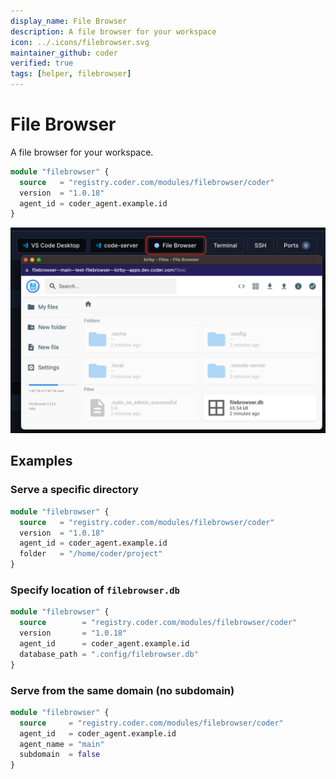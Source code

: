 ```yaml
---
display_name: File Browser
description: A file browser for your workspace
icon: ../.icons/filebrowser.svg
maintainer_github: coder
verified: true
tags: [helper, filebrowser]
---
```


# File Browser

A file browser for your workspace.

```tf
module "filebrowser" {
  source   = "registry.coder.com/modules/filebrowser/coder"
  version  = "1.0.18"
  agent_id = coder_agent.example.id
}
```

![Filebrowsing Example](../.images/filebrowser.png)

## Examples

### Serve a specific directory

```tf
module "filebrowser" {
  source   = "registry.coder.com/modules/filebrowser/coder"
  version  = "1.0.18"
  agent_id = coder_agent.example.id
  folder   = "/home/coder/project"
}
```

### Specify location of `filebrowser.db`

```tf
module "filebrowser" {
  source        = "registry.coder.com/modules/filebrowser/coder"
  version       = "1.0.18"
  agent_id      = coder_agent.example.id
  database_path = ".config/filebrowser.db"
}
```

### Serve from the same domain (no subdomain)

```tf
module "filebrowser" {
  source     = "registry.coder.com/modules/filebrowser/coder"
  agent_id   = coder_agent.example.id
  agent_name = "main"
  subdomain  = false
}
```
